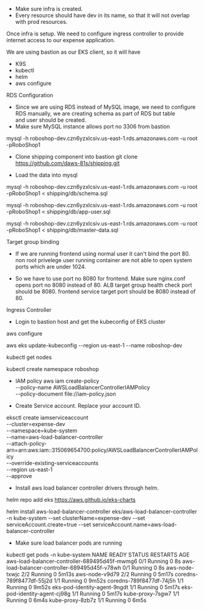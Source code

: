 * Make sure infra is created.
* Every resource should have dev in its name, so that it will not overlap with prod resources.

Once infra is setup. We need to configure ingress controller to provide internet access to our expense application.

We are using bastion as our EKS client, so it will have

* K9S
* kubectl
* helm
* aws configure

RDS Configuration

* Since we are using RDS instead of MySQL image, we need to configure RDS manually, we are creating schema as part of RDS but table  
    and    user should be created.
* Make sure MySQL instance allows port no 3306 from bastion

mysql -h roboshop-dev.czn6yzxlcsiv.us-east-1.rds.amazonaws.com -u root -pRoboShop1

* Clone shipping component into bastion
git clone https://github.com/daws-81s/shipping.git

* Load the data into mysql

mysql -h roboshop-dev.czn6yzxlcsiv.us-east-1.rds.amazonaws.com -u root -pRoboShop1 < shipping/db/schema.sql

mysql -h roboshop-dev.czn6yzxlcsiv.us-east-1.rds.amazonaws.com -u root -pRoboShop1 < shipping/db/app-user.sql

mysql -h roboshop-dev.czn6yzxlcsiv.us-east-1.rds.amazonaws.com -u root -pRoboShop1 < shipping/db/master-data.sql

Target group binding

* If we are running frontend using normal user it can't bind the port 80. non root privelege user running container are not able to open system ports which are under 1024.

* So we have to use port no 8080 for frontend. Make sure
    nginx.conf opens port no 8080 instead of 80.
    ALB target group health check port should be 8080.
    frontend service target port should be 8080 instead of 80.

Ingress Controller

* Login to bastion host and get the kubeconfig of EKS cluster

aws configure

aws eks update-kubeconfig --region us-east-1 --name roboshop-dev

kubectl get nodes

kubectl create namespace roboshop

* IAM policy
aws iam create-policy \
    --policy-name AWSLoadBalancerControllerIAMPolicy \
    --policy-document file://iam-policy.json

* Create Service account. Replace your account ID.

eksctl create iamserviceaccount \
--cluster=expense-dev \
--namespace=kube-system \
--name=aws-load-balancer-controller \
--attach-policy-arn=arn:aws:iam::315069654700:policy/AWSLoadBalancerControllerIAMPolicy \
--override-existing-serviceaccounts \
--region us-east-1 \
--approve

* Install aws load balancer controller drivers through helm.

helm repo add eks https://aws.github.io/eks-charts

helm install aws-load-balancer-controller eks/aws-load-balancer-controller -n kube-system --set clusterName=expense-dev --set serviceAccount.create=true --set serviceAccount.name=aws-load-balancer-controller

* Make sure load balancer pods are running

kubectl get pods -n kube-system
NAME                                            READY   STATUS    RESTARTS   AGE
aws-load-balancer-controller-689495d45f-mwmg6   0/1     Running   0          8s
aws-load-balancer-controller-689495d45f-v78wh   0/1     Running   0          8s
aws-node-txwjc                                  2/2     Running   0          5m13s
aws-node-v9d79                                  2/2     Running   0          5m17s
coredns-789f8477df-55j2d                        1/1     Running   0          9m52s
coredns-789f8477df-74j5h                        1/1     Running   0          9m52s
eks-pod-identity-agent-9ngdt                    1/1     Running   0          5m17s
eks-pod-identity-agent-cj98g                    1/1     Running   0          5m17s
kube-proxy-7sgw7                                1/1     Running   0          6m4s
kube-proxy-8zb7z                                1/1     Running   0          6m5s